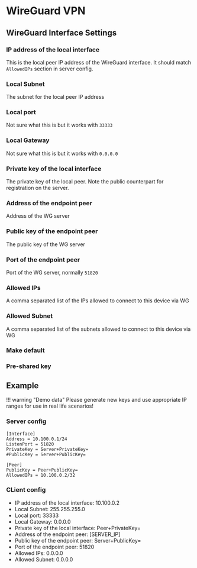 # WireGuard VPN

## WireGuard Interface Settings

### IP address of the local interface

This is the local peer IP address of the WireGuard interface. It should match `AllowedIPs` section in server config.

### Local Subnet

The subnet for the local peer IP address

### Local port

Not sure what this is but it works with `33333`

### Local Gateway

Not sure what this is but it works with `0.0.0.0`

### Private key of the local interface

The private key of the local peer. Note the public counterpart for registration on the server.

### Address of the endpoint peer

Address of the WG server

### Public key of the endpoint peer

The public key of the WG server

### Port of the endpoint peer

Port of the WG server, normally `51820`

### Allowed IPs

A comma separated list of the IPs allowed to connect to this device via WG

### Allowed Subnet

A comma separated list of the subnets allowed to connect to this device via WG

### Make default

### Pre-shared key

## Example

!!! warning "Demo data" Please generate new keys and use appropriate IP ranges for use in real life scenarios!

### Server config

```
[Interface]
Address = 10.100.0.1/24
ListenPort = 51820
PrivateKey = Server+PrivateKey=
#PublicKey = Server+PublicKey=

[Peer]
PublicKey = Peer+PublicKey=
AllowedIPs = 10.100.0.2/32
```
### CLient config

* IP address of the local interface: 10.100.0.2
* Local Subnet: 255.255.255.0
* Local port: 33333
* Local Gateway: 0.0.0.0
* Private key of the local interface: Peer+PrivateKey=
* Address of the endpoint peer: [SERVER_IP]
* Public key of the endpoint peer: Server+PublicKey=
* Port of the endpoint peer: 51820
* Allowed IPs: 0.0.0.0
* Allowed Subnet: 0.0.0.0
